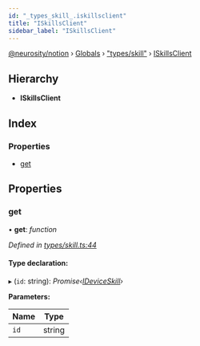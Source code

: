 ```yaml
---
id: "_types_skill_.iskillsclient"
title: "ISkillsClient"
sidebar_label: "ISkillsClient"
---
```


[@neurosity/notion](../index.md) › [Globals](../globals.md) › ["types/skill"](../modules/_types_skill_.md) › [ISkillsClient](_types_skill_.iskillsclient.md)

## Hierarchy

* **ISkillsClient**

## Index

### Properties

* [get](_types_skill_.iskillsclient.md#get)

## Properties

###  get

• **get**: *function*

*Defined in [types/skill.ts:44](https://github.com/neurosity/notion-js/blob/80b48df/src/types/skill.ts#L44)*

#### Type declaration:

▸ (`id`: string): *Promise‹[IDeviceSkill](_types_skill_.ideviceskill.md)›*

**Parameters:**

Name | Type |
------ | ------ |
`id` | string |
